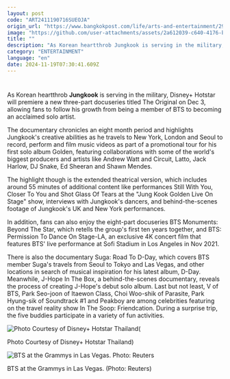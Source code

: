 ```yaml
---
layout: post
code: "ART2411190716SUEOJA"
origin_url: "https://www.bangkokpost.com/life/arts-and-entertainment/2904658/follow-jungkooks-journey-in-new-documentary"
image: "https://github.com/user-attachments/assets/2a612039-c640-4176-b3c5-d4b44ccd89fe"
title: ""
description: "As Korean heartthrob Jungkook is serving in the military, Disney+ Hotstar will premiere a new three-part docuseries titled The Original on Dec 3, allowing fans to follow his growth from being a member of BTS to becoming an acclaimed solo artist."
category: "ENTERTAINMENT"
language: "en"
date: 2024-11-19T07:30:41.609Z
---
```


# 

As Korean heartthrob **Jungkook** is serving in the military, Disney+ Hotstar will premiere a new three-part docuseries titled The Original on Dec 3, allowing fans to follow his growth from being a member of BTS to becoming an acclaimed solo artist.

The documentary chronicles an eight month period and highlights Jungkook's creative abilities as he travels to New York, London and Seoul to record, perform and film music videos as part of a promotional tour for his first solo album Golden, featuring collaborations with some of the world's biggest producers and artists like Andrew Watt and Circuit, Latto, Jack Harlow, DJ Snake, Ed Sheeran and Shawn Mendes.

The highlight though is the extended theatrical version, which includes around 55 minutes of additional content like performances Still With You, Closer To You and Shot Glass Of Tears at the "Jung Kook Golden Live On Stage" show, interviews with Jungkook's dancers, and behind-the-scenes footage of Jungkook's UK and New York performances.

In addition, fans can also enjoy the eight-part docuseries BTS Monuments: Beyond The Star, which retells the group's first ten years together, and BTS: Permission To Dance On Stage-LA, an exclusive 4K concert film that features BTS' live performance at Sofi Stadium in Los Angeles in Nov 2021.

There is also the documentary Suga: Road To D-Day, which covers BTS member Suga's travels from Seoul to Tokyo and Las Vegas, and other locations in search of musical inspiration for his latest album, D-Day. Meanwhile, J-Hope In The Box, a behind-the-scenes documentary, reveals the process of creating J-Hope's debut solo album. Last but not least, V of BTS, Park Seo-joon of Itaewon Class, Choi Woo-shik of Parasite, Park Hyung-sik of Soundtrack #1 and Peakboy are among celebrities featuring on the travel reality show In The Soop: Friendcation. During a surprise trip, the five buddies participate in a variety of fun activities.

![Photo Courtesy of Disney+ Hotstar Thailand](https://github.com/user-attachments/assets/c2b0caf9-fa18-4015-b853-26314c03a033)(

Photo Courtesy of Disney+ Hotstar Thailand)

![BTS at the Grammys in Las Vegas. Photo: Reuters](https://github.com/user-attachments/assets/6310a3c7-ea58-436e-82c6-41c5f8e40f9c)

BTS at the Grammys in Las Vegas. (Photo: Reuters)